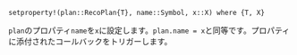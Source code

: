 ```
setproperty!(plan::RecoPlan{T}, name::Symbol, x::X) where {T, X}
```

`plan`のプロパティ`name`を`x`に設定します。`plan.name = x`と同等です。プロパティに添付されたコールバックをトリガーします。
